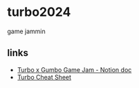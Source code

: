 # turbo2024

game jammin

## links

- [Turbo x Gumbo Game Jam - Notion doc](https://super-turbo-society.notion.site/Turbo-x-Gumbo-Game-Jam-11a85cdc828d80cfa10fd32121640a1f)
- [Turbo Cheat Sheet](https://super-turbo-society.notion.site/Turbo-OS-Cheat-Sheet-11285cdc828d8041a05cdafb0509509f)
